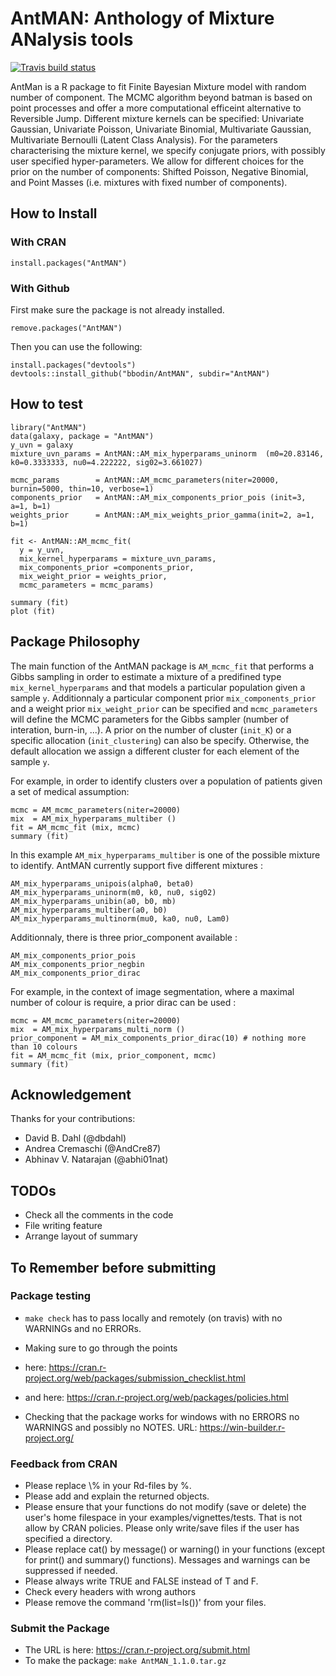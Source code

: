 # AntMAN: Anthology of Mixture ANalysis tools

[![Travis build status](https://travis-ci.com/bbodin/AntMAN.svg?branch=master)](https://travis-ci.com/bbodin/AntMAN)

 AntMan is a R package to fit Finite Bayesian Mixture model with random number of component. The MCMC algorithm beyond batman is based on point processes and offer a more computational efficeint alternative to Reversible Jump. Different mixture kernels can be specified: Univariate Gaussian, Univariate Poisson, Univariate Binomial, Multivariate Gaussian, Multivariate Bernoulli (Latent Class Analysis). For the parameters characterising the mixture kernel, we specify conjugate priors, with possibly user specified hyper-parameters. We allow for different choices for the prior on the number of components: Shifted Poisson, Negative Binomial, and Point Masses (i.e. mixtures with fixed number of components).

## How to Install 

### With CRAN 

```
install.packages("AntMAN")
```

### With Github 

First make sure the package is not already installed.

```
remove.packages("AntMAN")
```

Then you can use the following:

```
install.packages("devtools")
devtools::install_github("bbodin/AntMAN", subdir="AntMAN")
```




## How to test

```
library("AntMAN")
data(galaxy, package = "AntMAN")
y_uvn = galaxy
mixture_uvn_params = AntMAN::AM_mix_hyperparams_uninorm  (m0=20.83146, k0=0.3333333, nu0=4.222222, sig02=3.661027)

mcmc_params        = AntMAN::AM_mcmc_parameters(niter=20000, burnin=5000, thin=10, verbose=1)
components_prior   = AntMAN::AM_mix_components_prior_pois (init=3,  a=1, b=1) 
weights_prior      = AntMAN::AM_mix_weights_prior_gamma(init=2, a=1, b=1)

fit <- AntMAN::AM_mcmc_fit(
  y = y_uvn,
  mix_kernel_hyperparams = mixture_uvn_params,
  mix_components_prior =components_prior,
  mix_weight_prior = weights_prior,
  mcmc_parameters = mcmc_params)

summary (fit)
plot (fit)
```

## Package Philosophy



The main function of the AntMAN package is ```AM_mcmc_fit``` that performs a Gibbs sampling in order to estimate a mixture of a predifined type ```mix_kernel_hyperparams``` and that models a particular population given a sample ```y```.
Additionnaly a particular component prior ```mix_components_prior``` and a weight prior ```mix_weight_prior``` can be specified and ```mcmc_parameters``` will define the MCMC parameters for the Gibbs sampler (number of interation, burn-in, ...).
A prior on the number of cluster (```init_K```) or a specific allocation (```init_clustering```) can also be specify. Otherwise, the default allocation we assign a different cluster for each element of the sample ```y```. 

For example, in order to identify clusters over a population of patients given a set of medical assumption:

```
mcmc = AM_mcmc_parameters(niter=20000)
mix  = AM_mix_hyperparams_multiber ()
fit = AM_mcmc_fit (mix, mcmc)
summary (fit)
```

In this example ```AM_mix_hyperparams_multiber``` is one of the possible mixture to identify. AntMAN currently support five different mixtures :

```
AM_mix_hyperparams_unipois(alpha0, beta0) 
AM_mix_hyperparams_uninorm(m0, k0, nu0, sig02) 
AM_mix_hyperparams_unibin(a0, b0, mb) 
AM_mix_hyperparams_multiber(a0, b0) 
AM_mix_hyperparams_multinorm(mu0, ka0, nu0, Lam0) 
```

Additionnaly, there is three prior_component available :

```
AM_mix_components_prior_pois
AM_mix_components_prior_negbin
AM_mix_components_prior_dirac
```

For example, in the context of image segmentation, where a maximal number of colour is require, a prior dirac can be used :

```
mcmc = AM_mcmc_parameters(niter=20000)
mix  = AM_mix_hyperparams_multi_norm ()
prior_component = AM_mix_components_prior_dirac(10) # nothing more than 10 colours
fit = AM_mcmc_fit (mix, prior_component, mcmc)
summary (fit)
```

## Acknowledgement 

Thanks for your contributions:
 - David B. Dahl (@dbdahl)
 - Andrea Cremaschi (@AndCre87)
 - Abhinav V. Natarajan (@abhi01nat)

## TODOs

  - Check all the comments in the code
  - File writing feature
  - Arrange layout of summary

## To Remember before submitting

### Package testing

 - `make check` has to pass locally and remotely (on travis) with no WARNINGs and no ERRORs.

 - Making sure to go through the points
  - here: https://cran.r-project.org/web/packages/submission_checklist.html
  - and here: https://cran.r-project.org/web/packages/policies.html



 - Checking that the package works for windows with no ERRORS no WARNINGS and possibly no NOTES.
   URL: https://win-builder.r-project.org/


### Feedback from CRAN

  - Please replace \\\% in your Rd-files by \%.
  - Please add and explain the returned objects.
  - Please ensure that your functions do not modify (save or delete) the
user's home filespace in your examples/vignettes/tests. That is not
allow by CRAN policies. Please only write/save files if the user has
specified a directory.
  - Please replace cat() by message() or warning() in your functions (except
for print() and summary() functions). Messages and warnings can be
suppressed if needed.
  - Please always write TRUE and FALSE instead of T and F.
  - Check every headers with wrong authors
  - Please remove the command 'rm(list=ls())' from your files.

### Submit the Package

 - The URL is here: https://cran.r-project.org/submit.html
 - To make the package: `make AntMAN_1.1.0.tar.gz`